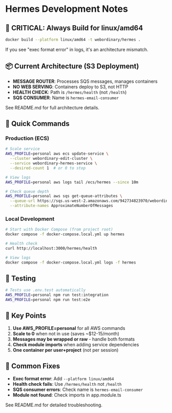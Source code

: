# Hermes Development Notes

## 🚨 CRITICAL: Always Build for linux/amd64
```bash
docker build --platform linux/amd64 -t webordinary/hermes .
```
If you see "exec format error" in logs, it's an architecture mismatch.

## 📦 Current Architecture (S3 Deployment)
- **MESSAGE ROUTER**: Processes SQS messages, manages containers
- **NO WEB SERVING**: Containers deploy to S3, not HTTP
- **HEALTH CHECK**: Path is `/hermes/health` (not `/health`)
- **SQS CONSUMER**: Name is `hermes-email-consumer`

See README.md for full architecture details.

## 🔧 Quick Commands

### Production (ECS)
```bash
# Scale service
AWS_PROFILE=personal aws ecs update-service \
  --cluster webordinary-edit-cluster \
  --service webordinary-hermes-service \
  --desired-count 1  # or 0 to stop

# View logs
AWS_PROFILE=personal aws logs tail /ecs/hermes --since 10m

# Check queue depth
AWS_PROFILE=personal aws sqs get-queue-attributes \
  --queue-url https://sqs.us-west-2.amazonaws.com/942734823970/webordinary-email-queue \
  --attribute-names ApproximateNumberOfMessages
```

### Local Development
```bash
# Start with Docker Compose (from project root)
docker compose -f docker-compose.local.yml up hermes

# Health check
curl http://localhost:3000/hermes/health

# View logs
docker compose -f docker-compose.local.yml logs -f hermes
```

## 🧪 Testing
```bash
# Tests use .env.test automatically
AWS_PROFILE=personal npm run test:integration
AWS_PROFILE=personal npm run test:e2e
```

## 📝 Key Points
1. **Use AWS_PROFILE=personal** for all AWS commands
2. **Scale to 0** when not in use (saves ~$12-15/month)
3. **Messages may be wrapped or raw** - handle both formats
4. **Check module imports** when adding service dependencies
5. **One container per user+project** (not per session)

## 🐛 Common Fixes
- **Exec format error**: Add `--platform linux/amd64`
- **Health check fails**: Use `/hermes/health` not `/health`
- **SQS consumer errors**: Check name is `hermes-email-consumer`
- **Module not found**: Check imports in app.module.ts

See README.md for detailed troubleshooting.